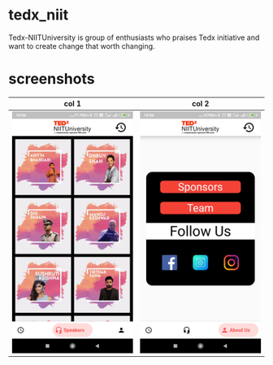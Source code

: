 # tedx_niit

Tedx-NIITUniversity is group of enthusiasts who praises Tedx initiative and want to create change that worth changing.

# screenshots
| col 1      | col 2      |
|------------|-------------|
| <img src="images/Screenshot_2020-02-24-10-06-55-689_com.tedxniituniversity.tedx_niit.jpg" width="250"> | <img src="images/Screenshot_2020-02-24-10-06-58-475_com.tedxniituniversity.tedx_niit.jpg" width="250"> | <img src = "images/Screenshot_2020-02-24-10-07-10-994_com.tedxniituniversity.tedx_niit.jpg" width="250"> | <img src = "images/Screenshot_2020-02-24-10-07-15-407_com.tedxniituniversity.tedx_niit.jpg"> width="250"> |
